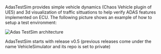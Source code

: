 AdasTestSim provides simple vehicle dynamics (Chaos Vehicle plugin of UE5) and 3d visualization of traffic sittuations to help verify ADAS features implemented on ECU. The following picture shows an example of how to setup a test environment:

![Adas TestSim architecture](https://github.com/user-attachments/assets/9282759c-7aa2-4b0a-8515-44d0f6b5f577)

AdasTestSim starts with release v0.5 (previous releases come under the name VehicleSimulator and its repo is set to private)
